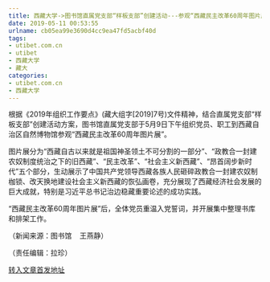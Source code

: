 ```yaml
---
title: 西藏大学->图书馆直属党支部“样板支部”创建活动---参观“西藏民主改革60周年图片展” | utibet.com.cn
date: 2019-05-11 00:53:55
urlname: cb05ea99e3690d4cc9ea47fd5acbf40d
tags: 
- utibet.com.cn
- utibet
- 西藏大学
- 藏大
categories:
- utibet.com.cn
- 西藏大学
---
```



根据《2019年组织工作要点》(藏大组字[2019]7号)文件精神，结合直属党支部“样板支部”创建活动方案，图书馆直属党支部于5月9日下午组织党员、职工到西藏自治区自然博物馆参观“西藏民主改革60周年图片展”。

图片展分为“西藏自古以来就是祖国神圣领土不可分割的一部分”、“政教合一封建农奴制度统治之下的旧西藏”、“民主改革”、“社会主义新西藏”、“昂首阔步新时代”五个部分，生动展示了中国共产党领导西藏各族人民砸碎政教合一封建农奴制枷锁、改天换地建设社会主义新西藏的恢弘画卷，充分展现了西藏经济社会发展的巨大成就，特别是习近平总书记治边稳藏重要论述的成功实践。

“西藏民主改革60周年图片展”后，全体党员重温入党誓词，并开展集中整理书库和排架工作。

（新闻来源：图书馆    王燕静）

（责任编辑：拉珍）





[转入文章首发地址](http://www.utibet.edu.cn/news/article_3_5_14931.html)